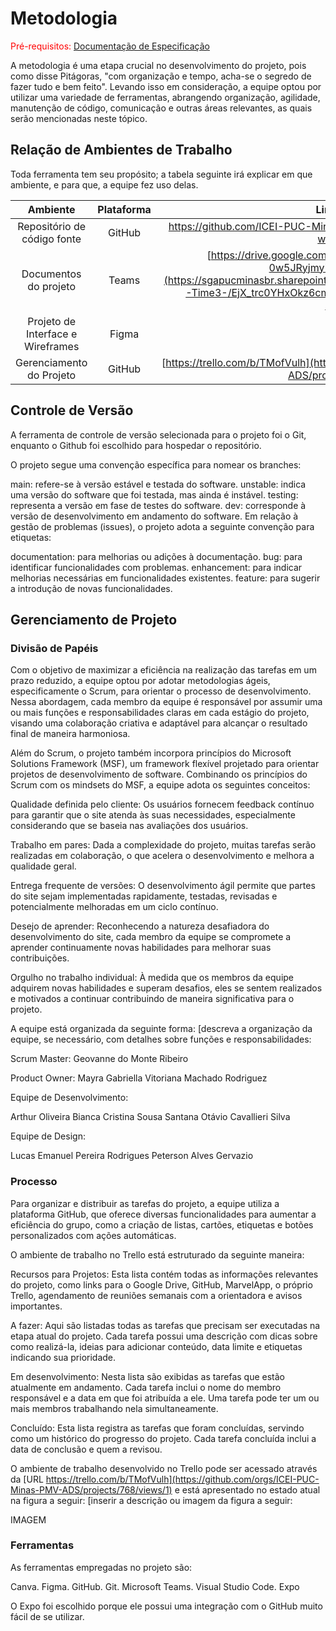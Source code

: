 
# Metodologia

<span style="color:red">Pré-requisitos: <a href="2-Especificação do Projeto.md"> Documentação de Especificação</a></span>


A metodologia é uma etapa crucial no desenvolvimento do projeto, pois como disse Pitágoras, "com organização e tempo, acha-se o segredo de fazer tudo e bem feito". Levando isso em consideração, a equipe optou por utilizar uma variedade de ferramentas, abrangendo organização, agilidade, manutenção de código, comunicação e outras áreas relevantes, as quais serão mencionadas neste tópico.

## Relação de Ambientes de Trabalho

Toda ferramenta tem seu propósito; a tabela seguinte irá explicar em que ambiente, e para que, a equipe fez uso delas.

|              Ambiente              |  Plataforma  |                                    Link de Acesso                                    |
|:----------------------------------:|:------------:|:------------------------------------------------------------------------------------:|
|     Repositório de código fonte    |    GitHub    | [https://github.com/ICEI-PUC-Minas-PMV-ADS/pmv-ads-2022-2-e1-proj-web-t4-filmes  ](https://github.com/ICEI-PUC-Minas-PMV-ADS/pmv-ads-2024-1-e3-proj-mov-t1-cine-br)|
|        Documentos do projeto       | Teams | [https://drive.google.com/drive/folders/1POynLcQ6bOiBFRq-0w5JRyjmy7eRR508?usp=sharing](https://sgapucminasbr.sharepoint.com/:f:/s/team_sga_2418_2024_1_8512101-Time3-/EjX_trc0YHxOkz6cm5WIQ1wBE3HIE0uDxs2p96qWfP2vNQ?e=XKHpvD) |
| Projeto de Interface e  Wireframes |   Figma  | FALTA LINK                               |
|      Gerenciamento do Projeto      |    GitHub    | [https://trello.com/b/TMofVulh](https://github.com/orgs/ICEI-PUC-Minas-PMV-ADS/projects/768/views/1) |



## Controle de Versão



A ferramenta de controle de versão selecionada para o projeto foi o Git, enquanto o Github foi escolhido para hospedar o repositório.

O projeto segue uma convenção específica para nomear os branches:

main: refere-se à versão estável e testada do software.
unstable: indica uma versão do software que foi testada, mas ainda é instável.
testing: representa a versão em fase de testes do software.
dev: corresponde à versão de desenvolvimento em andamento do software.
Em relação à gestão de problemas (issues), o projeto adota a seguinte convenção para etiquetas:

documentation: para melhorias ou adições à documentação.
bug: para identificar funcionalidades com problemas.
enhancement: para indicar melhorias necessárias em funcionalidades existentes.
feature: para sugerir a introdução de novas funcionalidades.



## Gerenciamento de Projeto

### Divisão de Papéis

Com o objetivo de maximizar a eficiência na realização das tarefas em um prazo reduzido, a equipe optou por adotar metodologias ágeis, especificamente o Scrum, para orientar o processo de desenvolvimento. Nessa abordagem, cada membro da equipe é responsável por assumir uma ou mais funções e responsabilidades claras em cada estágio do projeto, visando uma colaboração criativa e adaptável para alcançar o resultado final de maneira harmoniosa.

Além do Scrum, o projeto também incorpora princípios do Microsoft Solutions Framework (MSF), um framework flexível projetado para orientar projetos de desenvolvimento de software. Combinando os princípios do Scrum com os mindsets do MSF, a equipe adota os seguintes conceitos:

Qualidade definida pelo cliente: Os usuários fornecem feedback contínuo para garantir que o site atenda às suas necessidades, especialmente considerando que se baseia nas avaliações dos usuários.

Trabalho em pares: Dada a complexidade do projeto, muitas tarefas serão realizadas em colaboração, o que acelera o desenvolvimento e melhora a qualidade geral.

Entrega frequente de versões: O desenvolvimento ágil permite que partes do site sejam implementadas rapidamente, testadas, revisadas e potencialmente melhoradas em um ciclo contínuo.

Desejo de aprender: Reconhecendo a natureza desafiadora do desenvolvimento do site, cada membro da equipe se compromete a aprender continuamente novas habilidades para melhorar suas contribuições.

Orgulho no trabalho individual: À medida que os membros da equipe adquirem novas habilidades e superam desafios, eles se sentem realizados e motivados a continuar contribuindo de maneira significativa para o projeto.

A equipe está organizada da seguinte forma: [descreva a organização da equipe, se necessário, com detalhes sobre funções e responsabilidades:

Scrum Master: Geovanne do Monte Ribeiro

Product Owner: Mayra Gabriella Vitoriana Machado Rodriguez

Equipe de Desenvolvimento:

Arthur Oliveira
Bianca Cristina Sousa Santana
Otávio Cavallieri Silva

Equipe de Design:

Lucas Emanuel Pereira Rodrigues
Peterson Alves Gervazio

### Processo

Para organizar e distribuir as tarefas do projeto, a equipe utiliza a plataforma GitHub, que oferece diversas funcionalidades para aumentar a eficiência do grupo, como a criação de listas, cartões, etiquetas e botões personalizados com ações automáticas.

O ambiente de trabalho no Trello está estruturado da seguinte maneira:

Recursos para Projetos: Esta lista contém todas as informações relevantes do projeto, como links para o Google Drive, GitHub, MarvelApp, o próprio Trello, agendamento de reuniões semanais com a orientadora e avisos importantes.

A fazer: Aqui são listadas todas as tarefas que precisam ser executadas na etapa atual do projeto. Cada tarefa possui uma descrição com dicas sobre como realizá-la, ideias para adicionar conteúdo, data limite e etiquetas indicando sua prioridade.

Em desenvolvimento: Nesta lista são exibidas as tarefas que estão atualmente em andamento. Cada tarefa inclui o nome do membro responsável e a data em que foi atribuída a ele. Uma tarefa pode ter um ou mais membros trabalhando nela simultaneamente.

Concluído: Esta lista registra as tarefas que foram concluídas, servindo como um histórico do progresso do projeto. Cada tarefa concluída inclui a data de conclusão e quem a revisou.

O ambiente de trabalho desenvolvido no Trello pode ser acessado através da [URL https://trello.com/b/TMofVulh](https://github.com/orgs/ICEI-PUC-Minas-PMV-ADS/projects/768/views/1) e está apresentado no estado atual na figura a seguir: [inserir a descrição ou imagem da figura a seguir:



IMAGEM



### Ferramentas

As ferramentas empregadas no projeto são:

Canva.
Figma.
GitHub.
Git.
Microsoft Teams.
Visual Studio Code.
Expo

O Expo foi escolhido porque ele possui uma integração com o GitHub muito fácil de se utilizar. 
